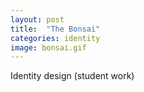 ```yaml
---
layout: post
title:  "The Bonsai"
categories: identity
image: bonsai.gif
---
```


Identity design (student work)